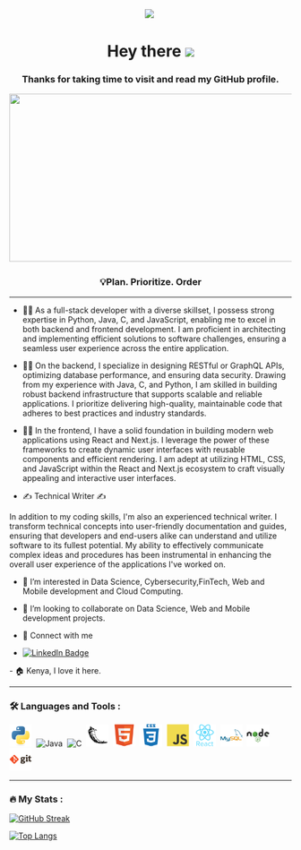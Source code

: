  <div id="header" align="center">
  <img src="https://media.giphy.com/media/M9gbBd9nbDrOTu1Mqx/giphy.gif" width="100"/>
<!--   <div id="badges">
    <a href="https://www.linkedin.com/in/oloo-stephen-asira/">
    <img src="https://img.shields.io/badge/LinkedIn-blue?style=for-the-badge&logo=linkedin&logoColor=white" alt="LinkedIn Badge"/>
  </a>
<!--  
  <a href="https://twitter.com/_Brian_Wachira">
    <img src="https://img.shields.io/badge/Twitter-blue?style=for-the-badge&logo=twitter&logoColor=white" alt="Twitter Badge"/>
  </a> 
</div> -->
  <img src="https://komarev.com/ghpvc/?username=ItsWachira&style=flat-square&color=orange" alt=""/>
  <h1>
  Hey there
  <img src="https://media.giphy.com/media/hvRJCLFzcasrR4ia7z/giphy.gif" width="30px"/>
  </h1>
  <h3>
  Thanks for taking time to visit and read my GitHub profile. 
  </h3>
  <div align="center">
  <img src="https://media.giphy.com/media/dWesBcTLavkZuG35MI/giphy.gif" width="600" height="300"/>
   </div>
   <h3> 💡Plan. Prioritize. Order  </h3>
  </div>
 
 ---

   -  👨‍💻 As a full-stack developer with a diverse skillset, I possess strong expertise in Python, Java, C, and JavaScript, enabling me to excel in both backend and frontend development. I am proficient in architecting and implementing efficient solutions to software challenges, ensuring a seamless user experience across the entire application.

   -  👨‍💻 On the backend, I specialize in designing RESTful or GraphQL APIs, optimizing database performance, and ensuring data security. Drawing from my experience with Java, C, and Python, I am skilled in building robust backend infrastructure that supports scalable and reliable applications. I prioritize delivering high-quality, maintainable code that adheres to best practices and industry standards.

  -   👨‍💻 In the frontend, I have a solid foundation in building modern web applications using React and Next.js. I leverage the power of these frameworks to create dynamic user interfaces with reusable components and efficient rendering. I am adept at utilizing HTML, CSS, and JavaScript within the React and Next.js ecosystem to craft visually appealing and interactive user interfaces.

   -  ✍️ Technical Writer ✍️

In addition to my coding skills, I'm also an experienced technical writer. I transform technical concepts into user-friendly documentation and guides, ensuring that developers and end-users alike can understand and utilize software to its fullest potential. My ability to effectively communicate complex ideas and procedures has been instrumental in enhancing the overall user experience of the applications I've worked on.
  
- 👀 I’m interested in Data Science, Cybersecurity,FinTech, Web and Mobile development and Cloud Computing.
  
- 💞️ I’m looking to collaborate on Data Science, Web and Mobile development projects.
- 📩  Connect with me
-  <div id="badges">
    <a href="https://www.linkedin.com/in/oloo-stephen-asira/">
    <img src="https://img.shields.io/badge/LinkedIn-blue?style=for-the-badge&logo=linkedin&logoColor=white" alt="LinkedIn Badge"/>
  </a>

</div>
<!-- - 📫 How to reach me : send me a dm via email at asirastephen9@gmail.com -->
- 🏠 Kenya, I love it here.

---

### :hammer_and_wrench: Languages and Tools :

<div>
  <img src="https://github.com/devicons/devicon/blob/master/icons/python/python-original.svg" title="Python" alt="Python" width="40" height="40"/>&nbsp;
  <img src="https://github.com/devicons/devicon/blob/master/icons/django/java-plain.svg" title="Java" alt="Java" width="40" height="40"/>&nbsp;
  <img src="https://github.com/devicons/devicon/blob/master/icons/django/C-plain.svg" title="C" alt="C" width="40" height="40"/>&nbsp;
  <img src="https://github.com/devicons/devicon/blob/master/icons/flask/flask-original.svg" title="Flask" alt="Flask" width="40" height="40"/>&nbsp;
  <img src="https://github.com/devicons/devicon/blob/master/icons/html5/html5-original.svg" title="HTML5" alt="HTML5" width="40" height="40"/>&nbsp;
  <img src="https://github.com/devicons/devicon/blob/master/icons/css3/css3-plain-wordmark.svg"  title="CSS3" alt="CSS" width="40" height="40"/>&nbsp;
  <img src="https://github.com/devicons/devicon/blob/master/icons/javascript/javascript-original.svg" title="JavaScript" alt="JavaScript" width="40" height="40"/>&nbsp;
  <img src="https://github.com/devicons/devicon/blob/master/icons/react/react-original-wordmark.svg" title="React" alt="React" width="40" height="40"/>&nbsp;
  <img src="https://github.com/devicons/devicon/blob/master/icons/mysql/mysql-original-wordmark.svg" title="MySQL"  alt="MySQL" width="40" height="40"/>&nbsp;
  <img src="https://github.com/devicons/devicon/blob/master/icons/nodejs/nodejs-original-wordmark.svg" title="NodeJS" alt="NodeJS" width="40" height="40"/>&nbsp;
  <img src="https://github.com/devicons/devicon/blob/master/icons/git/git-original-wordmark.svg" title="Git" **alt="Git" width="40" height="40"/>
</div>

---

### :fire: My Stats :
[![GitHub Streak](http://github-readme-streak-stats.herokuapp.com?user=Olooce&theme=dark&background=000000)](https://git.io/streak-stats)

[![Top Langs](https://github-readme-stats.vercel.app/api/top-langs/?username=Olooce&layout=compact&theme=vision-friendly-dark)](https://github.com/anuraghazra/github-readme-stats)

<!--
**Olooce/Olooce** is a ✨ _special_ ✨ repository because its `README.md` (this file) appears on your GitHub profile.

Here are some ideas to get you started:

- 🔭 I’m currently working on ...
- 🌱 I’m currently learning ...
- 👯 I’m looking to collaborate on ...
- 🤔 I’m looking for help with ...
- 💬 Ask me about ...
- 📫 How to reach me: ...
- 😄 Pronouns: ...
- ⚡ Fun fact: ...
-->
